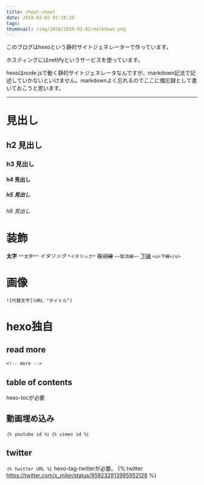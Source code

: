 ```yaml
---
title: cheat-sheet
date: 2018-02-02 01:10:19
tags:
thumbnail: /img/2018/2018-02-02/markdown.png
---
```

このブログはhexoという静的サイトジェネレーターで作っています。

ホスティングにはnetlifyというサービスを使っています。

hexoはnode.jsで動く静的サイトジェネレータなんですが、markdown記法で記述していかないといけません。markdownよく忘れるのでここに備忘録として書いておこうと思います。
<!-- more -->
***
# 見出し
## h2 見出し
### h3 見出し
#### h4 見出し
##### h5 見出し
###### h6 見出し

# 装飾
**太字** `**太字**`
*イタリック* `*イタリック*`
~~取消線~~ `~~取消線~~`
<u>下線</u> `<u>下線</u>`

# 画像
`![代替文字](URL "タイトル")`


# hexo独自
## read more
`<!-- more -->`

## table of contents
hexo-tocが必要

## 動画埋め込み
`｛% youtube id %｝`
`｛% vimeo id %｝`

## twitter
`｛% twitter URL %｝`
hexo-tag-twitterが必要。
{% twitter https://twitter.com/x_miler/status/959232913995952128 %}

